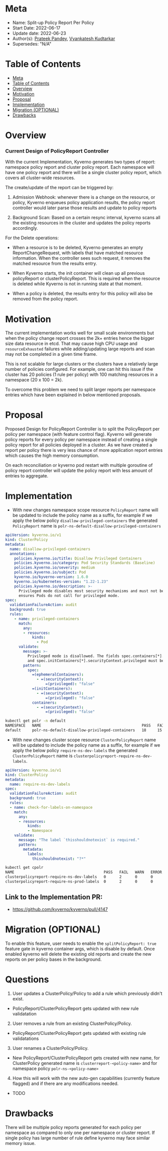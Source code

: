 # Meta
[meta]: #meta
- Name: Split-up Policy Report Per Policy
- Start Date:  2022-06-17
- Update date:  2022-06-23
- Author(s): [Prateek Pandey](https://github.com/prateekpandey14), [Vyankatesh Kudtarkar](https://github.com/vyankyGH)
- Supersedes: "N/A"

# Table of Contents
[table-of-contents]: #table-of-contents
- [Meta](#meta)
- [Table of Contents](#table-of-contents)
- [Overview](#overview)
- [Motivation](#motivation)
- [Proposal](#proposal)
- [Implementation](#implementation)
- [Migration (OPTIONAL)](#migration-optional)
- [Drawbacks](#drawbacks)

# Overview
[overview]: #overview

### Current Design of PolicyReport Controller
With the current Implementation, Kyverno generates two types of report: namespace policy report and cluster policy report. Each namespace will have one policy report and there will be a single cluster policy report, which covers all cluster-wide resources.

The create/update of the report can be triggered by:

1) Admission Webhook: whenever there is a change on the resource, or policy, Kyverno enqueues policy application results, the policy report controller would later parse those results and update to policy reports

2) Background Scan: Based on a certain resync interval, kyverno scans all the existing resources in the cluster and updates the policy reports accordingly.

For the Delete operations:

- When a resource is to be deleted, Kyverno generates an empty ReportChangeRequest, with labels that have matched resource information. When the controller sees such request, it removes the matched resource from the results entry.

- When Kyverno starts, the init container will clean up all previous policyReport or clusterPolicyReport. This is required when the resource is deleted while Kyverno is not in running state at that moment.

- When a policy is deleted, the results entry for this policy will also be removed from the policy report.

# Motivation
[motivation]: #motivation

The current implementation works well for small scale environments but when the policy change report crosses the 2k+ entries hence the bigger size data resource in etcd. That may cause high CPU usage and `resourceExhausted` failures while adding/updating large reports and scan may not be completed in a given time frame.

This is not scalable for large clusters or the clusters have a relatively large number of policies configured. For example, one can hit this issue if the cluster has 20 policies (1 rule per policy) with 100 matching resources in a namespace (20 x 100 = 2k).

To overcome this problem we need to split  larger reports per namespace entries which have been explained in below mentioned proposals.

# Proposal

Proposed Design for PolicyReport Controller is to split the PolicyReport per policy per namespace (with feature control flag).
Kyverno will generate  policy reports for every policy per namespace instead of creating a single policy report for all policies deployed in a cluster.
As we have created a report per policy there is very less chance of more application report entries which causes the high memory consumption. 

On each reconciliation or kyverno pod restart with multiple goroutine of policy report controller will update the policy report with less amount of entries to aggregate.


# Implementation

- With new changes namespace scope resource `PolicyReport` name will be updated to include the policy name as a suffix, for example
if we apply the below policy `disallow-privileged-containers` the generated `PolicyReport` name is `polr-ns-default-disallow-privileged-containers`

```yaml
apiVersion: kyverno.io/v1
kind: ClusterPolicy
metadata:
  name: disallow-privileged-containers
  annotations:
    policies.kyverno.io/title: Disallow Privileged Containers
    policies.kyverno.io/category: Pod Security Standards (Baseline)
    policies.kyverno.io/severity: medium
    policies.kyverno.io/subject: Pod
    kyverno.io/kyverno-version: 1.6.0
    kyverno.io/kubernetes-version: "1.22-1.23"
    policies.kyverno.io/description: >-
      Privileged mode disables most security mechanisms and must not be allowed. This policy
      ensures Pods do not call for privileged mode.
spec:
  validationFailureAction: audit
  background: true
  rules:
    - name: privileged-containers
      match:
        any:
        - resources:
            kinds:
              - Pod
      validate:
        message: >-
          Privileged mode is disallowed. The fields spec.containers[*].securityContext.privileged
          and spec.initContainers[*].securityContext.privileged must be unset or set to `false`.
        pattern:
          spec:
            =(ephemeralContainers):
              - =(securityContext):
                  =(privileged): "false"
            =(initContainers):
              - =(securityContext):
                  =(privileged): "false"
            containers:
              - =(securityContext):
                  =(privileged): "false"
```

```sh
kubectl get polr -n default
NAMESPACE   NAME                                             PASS   FAIL   WARN   ERROR   SKIP   AGE
default     polr-ns-default-disallow-privileged-containers   18     15     0      0       0      114m
```

- With new changes cluster scope resource `ClusterPolicyReport` name will be updated to include the policy name as a suffix, for example
if we apply the below policy `require-ns-dev-labels` the generated `ClusterPolicyReport` name is `clusterpolicyreport-require-ns-dev-labels`.

```yaml
apiVersion: kyverno.io/v1
kind: ClusterPolicy
metadata:
  name: require-ns-dev-labels
spec:
  validationFailureAction: audit
  background: true
  rules:
  - name: check-for-labels-on-namespace
    match:
      any:
      - resources:
          kinds:
          - Namespace
    validate:
      message: "The label `thisshouldnotexist` is required."
      pattern:
        metadata:
          labels:
            thisshouldnotexist: "?*"
```

```sh
kubectl get cpolr
NAME                                        PASS   FAIL   WARN   ERROR   SKIP   AGE
clusterpolicyreport-require-ns-dev-labels   0      2      0      0       0      18s  // generated for missing dev labels
clusterpolicyreport-require-ns-prod-labels  0      2      0      0       0      18s  // generated for missing prod labels

```

## Link to the Implementation PR: 

- https://github.com/kyverno/kyverno/pull/4147

# Migration (OPTIONAL)

To enable this feature, user needs to enable the `splitPolicyReport: true` feature gate in kyverno container args, which is disable by default. Once enabled kyverno will delete the existing old reports and create the new reports on per policy bases in the background.

# Questions

1. User updates a ClusterPolicy/Policy to add a rule which previously didn't exist.
-  PolicyReport/ClusterPolicyReport gets updated with new rule validatation


2. User removes a rule from an existing ClusterPolicy/Policy.
-  PolicyReport/ClusterPolicyReport gets updated with existing rule validatations

3. User renames a ClusterPolicy/Policy.
-  New PolicyReport/ClusterPolicyReport gets created with new name, for ClusterPolicy generated name is `clusterreport-<policy-name>` and for namespace policy `polr-ns-<policy-name>`

4. How this will work with the new auto-gen capabilities (currently feature flagged) and if there are any modifications needed.
-  TODO

# Drawbacks

There will be multiple policy reports generated for each policy per namespace as compared to only one per namespace or cluster report. If single policy has large number of rule define kyverno may face similar memory issue.
